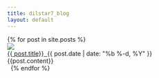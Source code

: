 ```yaml
---
title: dilstar7_blog
layout: default
---
```


 <div class="myposts">
  {% for post in site.posts %} 
    <div class="post">
      <img class="blogimage" src="images/{{post.image}}"/>
      <div class="blogcontent">
        <a href="{{ post.url }}">
          <span class="title">{{ post.title}}</span> 
        </a>
        <span class="postDate">{{ post.date | date: "%b %-d, %Y" }}
        </span> 
        <div class="copy">
        {{post.content}}
        </div>
      </div>
    </div> 
  {% endfor %}
 </div>
